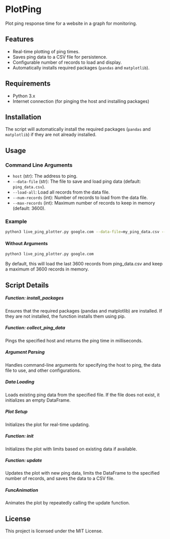 # PlotPing
Plot ping response time for a website in a graph for monitoring.

## Features

- Real-time plotting of ping times.
- Saves ping data to a CSV file for persistence.
- Configurable number of records to load and display.
- Automatically installs required packages (`pandas` and `matplotlib`).

## Requirements

- Python 3.x
- Internet connection (for pinging the host and installing packages)

## Installation

The script will automatically install the required packages (`pandas` and `matplotlib`) if they are not already installed.

## Usage

### Command Line Arguments

- `host` (str): The address to ping.
- `--data-file` (str): The file to save and load ping data (default: `ping_data.csv`).
- `--load-all`: Load all records from the data file.
- `--num-records` (int): Number of records to load from the data file.
- `--max-records` (int): Maximum number of records to keep in memory (default: 3600).

### Example

```bash
python3 live_ping_plotter.py google.com --data-file=my_ping_data.csv --num-records=1000 --max-records=5000
```

#### Without Arguments

```sh
python3 live_ping_plotter.py google.com
```

By default, this will load the last 3600 records from ping_data.csv and keep a maximum of 3600 records in memory.

## Script Details

##### Function: install_packages

Ensures that the required packages (pandas and matplotlib) are installed. If they are not installed, the function installs them using pip.

##### Function: collect_ping_data

Pings the specified host and returns the ping time in milliseconds.

##### Argument Parsing

Handles command-line arguments for specifying the host to ping, the data file to use, and other configurations.

##### Data Loading

Loads existing ping data from the specified file. If the file does not exist, it initializes an empty DataFrame.

##### Plot Setup

Initializes the plot for real-time updating.

##### Function: init

Initializes the plot with limits based on existing data if available.

##### Function: update

Updates the plot with new ping data, limits the DataFrame to the specified number of records, and saves the data to a CSV file.

##### FuncAnimation

Animates the plot by repeatedly calling the update function.

## License

This project is licensed under the MIT License.
